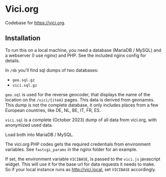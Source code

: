 # Vici.org

Codebase for https://vici.org.

## Installation

To run this on a local machine, you need a database (MariaDB / MySQL) and a webserver (I use nginx) and PHP. See the included nginx config for details.

In `/db` you'll find sql dumps of two databases:
* `geo.sql.gz`
* `vici.sql.gz`

`geo.sql` is used for the reverse geocoder, that displays the name of the location on the `/vici/{item}` pages. This data is derived from geonames. This dump is not the complete database, it only includes places from a few European countries, like DE, NL, BE, IT, FR, ES.

`vici.sql` is a complete (October 2023) dump of all data from vici.org, with anonymized used data.

Load both into MariaDB / MySQL.

The vici.org PHP codes gets the required credentials from environment variables. See `fastcgi_params` in the nginx folder for an example. 

If set, the environment variable `VICIBASE`, is passed to the `vici.js` javascript widget. This will use it for the base url for data requests it needs to make. So if your local instance runs as http://vici.local, set `VICIBASE` accordingly.


